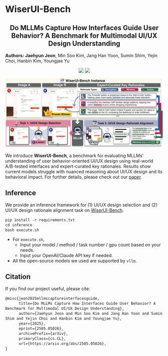 # WiserUI-Bench

<h2 align="center">
Do MLLMs Capture How Interfaces Guide User Behavior? A Benchmark for Multimodal UI/UX Design Understanding
</h2>

**Authors:** **Jaehyun Jeon**, Min Soo Kim, Jang Han Yoon, Sumin Shim, Yejin Choi, Hanbin Kim, Youngjae Yu

<p align="center">
<a href='https://arxiv.org/abs/2505.05026'><img src='https://img.shields.io/badge/Arxiv-2505.05026-A42C25?style=flat&logo=arXiv&logoColor=A42C25'></a>
<a href='https://huggingface.co/datasets/jeochris/WiserUI-Bench'><img src='https://img.shields.io/badge/%F0%9F%A4%97%20Hugging%20Face-Dataset-blue'></a>
</p>

![main_figure](figure/main.png)

We introduce **WiserUI-Bench**, a benchmark for evaluating MLLMs’ understanding of user behavior-oriented UI/UX design using real-world A/B-tested interfaces and expert-curated key rationales. Results show current models struggle with nuanced reasoning about UI/UX design and its behavioral impact. For further details, please check out our [paper](https://arxiv.org/abs/2505.05026).

## Inference
We provide an inference framework for (1) UI/UX design selection and (2) UI/UX design rationale alignment task on [WiserUI-Bench](https://huggingface.co/datasets/jeochris/WiserUI-Bench).

```
pip install -r requirements.txt
cd inference
bash execute.sh
```

- For `execute.sh`,
  - Input your model / method / task number / gpu count based on your needs.
  - Input your OpenAI/Claude API key if needed.
- All the open-source models we used are supported by `vllm`.


## Citation
If you find our project useful, please cite:
```
@misc{jeon2025mllmscaptureinterfacesguide,
      title={Do MLLMs Capture How Interfaces Guide User Behavior? A Benchmark for Multimodal UI/UX Design Understanding}, 
      author={Jaehyun Jeon and Min Soo Kim and Jang Han Yoon and Sumin Shim and Yejin Choi and Hanbin Kim and Youngjae Yu},
      year={2025},
      eprint={2505.05026},
      archivePrefix={arXiv},
      primaryClass={cs.CL},
      url={https://arxiv.org/abs/2505.05026}, 
}
```